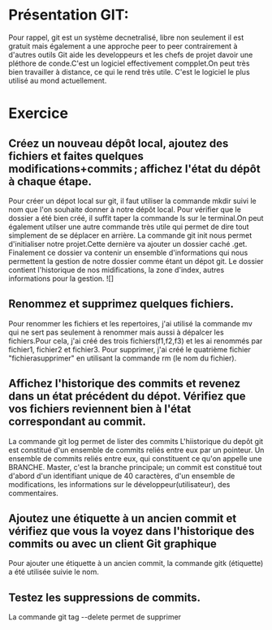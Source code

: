 # Présentation GIT:
Pour rappel, git est un système decnetralisé, libre non seulement il est gratuit mais également a une approche peer to peer contrairement à d'autres outils
Git aide les developpeurs et les chefs de projet davoir une pléthore de conde.C'est un logiciel effectivement compplet.On peut très bien travailler 
à distance, ce qui le rend très utile. C'est le logiciel le plus utilisé au mond actuellement.

# Exercice

## Créez un nouveau dépôt local, ajoutez des fichiers et faites quelques modifications+commits ; affichez l'état du dépôt à chaque étape.
Pour créer un dépot local sur git, il faut utiliser la commande mkdir suivi le nom  que l'on souhaite donner à notre dépôt local.
Pour vérifier que le dossier a été bien créé, il suffit taper la commande ls sur le terminal.On peut également utilser une autre commande
très utile qui permet de dire tout simplement de se déplacer en arrière.
La commande git init nous permet d'initialiser notre projet.Cette dernière va ajouter un dossier caché .get.
Finalement ce dossier va contenir un ensemble d'informations qui nous permettent la gestion de notre dossier comme étant un dépot git.
Le dossier contient l'historique de nos midifications, la zone d'index, autres informations pour la gestion.
![]

## Renommez et supprimez quelques fichiers.
Pour renommer les fichiers et les repertoires, j'ai utilisé la commande mv qui ne sert pas seulement à renommer mais aussi à dépalcer
les fichiers.Pour cela, j'ai créé  des trois fichiers(f1,f2,f3) et les ai renommés par fichier1, fichier2 et fichier3.
Pour supprimer, j'ai créé le quatrième fichier "fichierasupprimer" en utilisant la commande rm (le nom du fichier).


## Affichez l'historique des commits et revenez dans un état précédent du dépot. Vérifiez que vos fichiers reviennent bien à l'état correspondant au commit.
La commande git log permet de lister des commits
L'hiistorique du depôt git est constitué d'un ensemble de commits reliés entre eux par un pointeur. Un ensemble de commits reliés entre 
eux, qui constituent ce qu'on appelle une BRANCHE.
Master, c'est la branche principale; un commit est constitué tout d'abord d'un identifiant unique de 40 caractères, d'un ensemble de modifications, les informations sur le développeur(utilisateur), des commentaires.

## Ajoutez une étiquette à un ancien commit et vérifiez que vous la voyez dans l'historique des commits ou avec un client Git graphique
Pour ajouter une étiquette à un ancien commit, la commande gitk (étiquette) a été utilisée suivie le nom.


## Testez les suppressions de commits.
La commande git tag --delete permet de supprimer 




